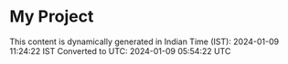 # My Project

This content is dynamically generated in Indian Time (IST): 2024-01-09 11:24:22 IST
Converted to UTC: 2024-01-09 05:54:22 UTC
